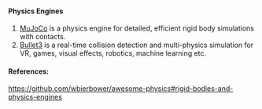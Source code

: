 #### Physics Engines ####
1. [MuJoCo](https://github.com/openai/mujoco-py) is a physics engine for detailed, efficient rigid body simulations with contacts.
2. [Bullet3](https://github.com/bulletphysics/bullet3) is a real-time collision detection and multi-physics simulation for VR, games, visual effects, robotics, machine learning etc.

#### References: ####
https://github.com/wbierbower/awesome-physics#rigid-bodies-and-physics-engines
